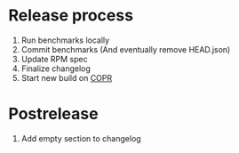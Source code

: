 # Release process
1. Run benchmarks locally
2. Commit benchmarks (And eventually remove HEAD.json)
3. Update RPM spec
4. Finalize changelog
5. Start new build on [COPR](https://copr.fedorainfracloud.org/coprs/jcwasmx86/Swift-MesonLSP/)

# Postrelease
1. Add empty section to changelog

